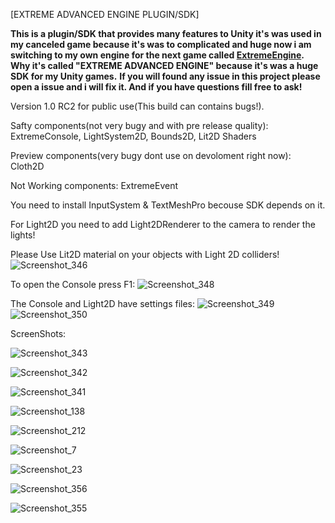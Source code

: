 [EXTREME ADVANCED ENGINE PLUGIN/SDK]

**This is a plugin/SDK that provides many features to Unity it's was used in my canceled game because it's was to complicated and huge now i am switching to my own engine for the next game called [ExtremeEngine](https://github.com/oscar7070/ExtremeEngine).**
**Why it's called "EXTREME ADVANCED ENGINE" because it's was a huge SDK for my Unity games.**
**If you will found any issue in this project please open a issue and i will fix it. And if you have questions fill free to ask!**

Version 1.0 RC2 for public use(This build can contains bugs!).

Safty components(not very bugy and with pre release quality): ExtremeConsole, LightSystem2D, Bounds2D, Lit2D Shaders

Preview components(very bugy dont use on devoloment right now): Cloth2D

Not Working components: ExtremeEvent

You need to install InputSystem & TextMeshPro becouse SDK depends on it.

For Light2D you need to add Light2DRenderer to the camera to render the lights!

Please Use Lit2D material on your objects with Light 2D colliders!
![Screenshot_346](https://github.com/oscar7070/Extreme-Advanced-Engine-SDK-For-Unity/assets/56559647/6a511f63-ee52-49da-90c7-12837423bf1d)

To open the Console press F1:
![Screenshot_348](https://github.com/oscar7070/Extreme-Advanced-Engine-SDK-For-Unity/assets/56559647/a8141c28-5af3-4d71-9251-8e1e2654234c)

The Console and Light2D have settings files:
![Screenshot_349](https://github.com/oscar7070/Extreme-Advanced-Engine-SDK-For-Unity/assets/56559647/0e5d35db-de34-4a95-b137-9e95199127f3)
![Screenshot_350](https://github.com/oscar7070/Extreme-Advanced-Engine-SDK-For-Unity/assets/56559647/2b5410e4-fae0-466d-8d5e-f538d1378611)


ScreenShots:

![Screenshot_343](https://github.com/oscar7070/Extreme-Advanced-Engine-SDK-For-Unity/assets/56559647/0d85156a-a427-4af9-be7d-fa95c4f55362)

![Screenshot_342](https://github.com/oscar7070/Extreme-Advanced-Engine-SDK-For-Unity/assets/56559647/588a206d-6ba5-4127-81b2-0d36aff8dc1b)

![Screenshot_341](https://github.com/oscar7070/Extreme-Advanced-Engine-SDK-For-Unity/assets/56559647/6458fec1-4567-42f3-babc-a5206eda3dbb)

![Screenshot_138](https://github.com/oscar7070/Extreme-Advanced-Engine-SDK-For-Unity/assets/56559647/48b85402-1963-414a-902a-59ccaee5130a)

![Screenshot_212](https://github.com/oscar7070/Extreme-Advanced-Engine-SDK-For-Unity/assets/56559647/d5b7c2ca-7a08-4450-ab96-4614224a52d0)

![Screenshot_7](https://github.com/oscar7070/Extreme-Advanced-Engine-SDK-For-Unity/assets/56559647/246c1adb-3dc2-45db-be8d-7dd514eb917e)

![Screenshot_23](https://github.com/oscar7070/Extreme-Advanced-Engine-SDK-For-Unity/assets/56559647/7f8dd2bc-4af0-4f13-a841-8a2f3428994f)

![Screenshot_356](https://github.com/oscar7070/Extreme-Advanced-Engine-SDK-For-Unity/assets/56559647/b4121252-164b-42ca-a03c-cd6068da4d31)

![Screenshot_355](https://github.com/oscar7070/Extreme-Advanced-Engine-SDK-For-Unity/assets/56559647/58959b25-5fc7-4c77-a4f6-613d450de27d)
